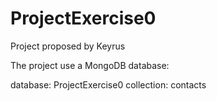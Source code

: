# ProjectExercise0

Project proposed by Keyrus

The project use a MongoDB database:

database: ProjectExercise0
    collection: contacts
